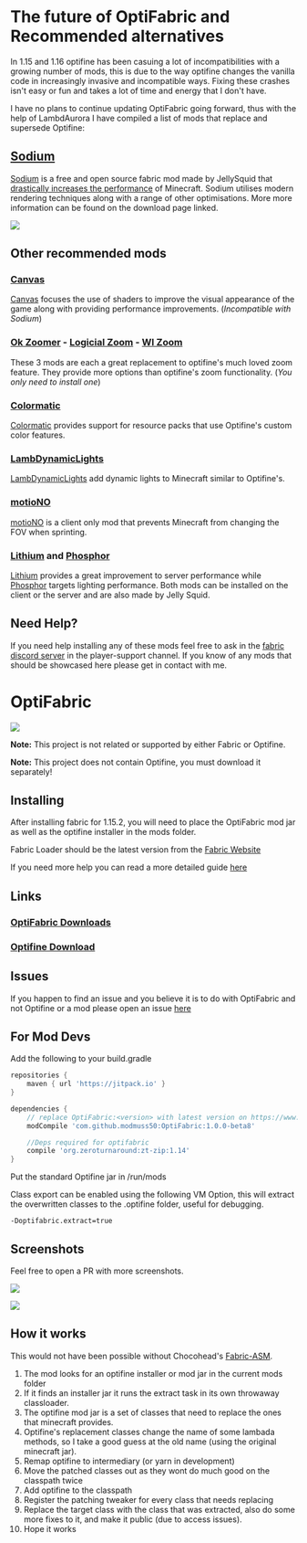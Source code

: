 # The future of OptiFabric and Recommended alternatives

In 1.15 and 1.16 optifine has been casuing a lot of incompatibilities with a growing number of mods, this is due to the way optifine changes the vanilla code in increasingly invasive and incompatible ways. Fixing these crashes isn't easy or fun and takes a lot of time and energy that I don't have.

I have no plans to continue updating OptiFabric going forward, thus with the help of LambdAurora I have compiled a list of mods that replace and supersede Optifine:

## [Sodium](https://github.com/jellysquid3/sodium-fabric/releases/tag/mc1.16.1-0.1.0)

[Sodium](https://github.com/jellysquid3/sodium-fabric/releases/tag/mc1.16.1-0.1.0) is a free and open source fabric mod made by JellySquid that [drastically increases the performance](https://www.youtube.com/watch?v=0fAB6pJK6U4) of Minecraft. Sodium utilises modern rendering techniques along with a range of other optimisations.  More more information can be found on the download page linked.

![](https://cdn.discordapp.com/attachments/602805058316533770/731936807909851296/compare.png)


## Other recommended mods

### [Canvas](https://www.curseforge.com/minecraft/mc-mods/canvas-renderer)

[Canvas](https://www.curseforge.com/minecraft/mc-mods/canvas-renderer) focuses the use of shaders to improve the visual appearance of the game along with providing performance improvements. (*Incompatible with Sodium*)

### [Ok Zoomer](https://www.curseforge.com/minecraft/mc-mods/ok-zoomer) - [Logicial Zoom](https://www.curseforge.com/minecraft/mc-mods/logical-zoom) - [WI Zoom](https://www.curseforge.com/minecraft/mc-mods/wi-zoom)

These 3 mods are each a great replacement to optifine's much loved zoom feature. They provide more options than optifine's zoom functionality. (*You only need to install one*)

### [Colormatic](https://www.curseforge.com/minecraft/mc-mods/colormatic)

[Colormatic](https://www.curseforge.com/minecraft/mc-mods/colormatic) provides support for resource packs that use Optifine's custom color features.

### [LambDynamicLights](https://www.curseforge.com/minecraft/mc-mods/lambdynamiclights)

[LambDynamicLights](https://www.curseforge.com/minecraft/mc-mods/lambdynamiclights) add dynamic lights to Minecraft similar to Optifine's.

### [motioNO](https://www.curseforge.com/minecraft/mc-mods/motiono)

[motioNO](https://www.curseforge.com/minecraft/mc-mods/motiono) is a client only mod that prevents Minecraft from changing the FOV when sprinting.

### [Lithium](https://www.curseforge.com/minecraft/mc-mods/lithium) and [Phosphor](https://www.curseforge.com/minecraft/mc-mods/phosphor)

[Lithium](https://www.curseforge.com/minecraft/mc-mods/lithium) provides a great improvement to server performance while [Phosphor](https://www.curseforge.com/minecraft/mc-mods/phosphor) targets lighting performance. Both mods can be installed on the client or the server and are also made by Jelly Squid.


## Need Help?

If you need help installing any of these mods feel free to ask in the [fabric discord server](https://discord.gg/v6v4pMv) in the player-support channel. If you know of any mods that should be showcased here please get in contact with me.
# OptiFabric

![](https://ss.modmuss50.me/javaw_2019-05-22_20-33-34.jpg)

__Note:__ This project is not related or supported by either Fabric or Optifine.

__Note:__ This project does not contain Optifine, you must download it separately!

## Installing

After installing fabric for 1.15.2, you will need to place the OptiFabric mod jar as well as the optifine installer in the mods folder.

Fabric Loader should be the latest version from the [Fabric Website](https://fabricmc.net/use/)

If you need more help you can read a more detailed guide [here](https://github.com/modmuss50/OptiFabric/wiki/Install-Tutorial)


## Links

### [OptiFabric Downloads](https://minecraft.curseforge.com/projects/optifabric)

### [Optifine Download](https://optifine.net/downloads)

## Issues

If you happen to find an issue and you believe it is to do with OptiFabric and not Optifine or a mod please open an issue [here](https://github.com/modmuss50/OptiFabric/issues) 


## For Mod Devs

Add the following to your build.gradle

```groovy
repositories {
    maven { url 'https://jitpack.io' }
}

dependencies {
    // replace OptiFabric:<version> with latest version on https://www.curseforge.com/minecraft/mc-mods/optifabric/files that fits your MC version
    modCompile 'com.github.modmuss50:OptiFabric:1.0.0-beta8'

    //Deps required for optifabric
    compile 'org.zeroturnaround:zt-zip:1.14'
} 
```

Put the standard Optifine jar in /run/mods

Class export can be enabled using the following VM Option, this will extract the overwritten classes to the .optifine folder, useful for debugging.

`-Doptifabric.extract=true`

## Screenshots

Feel free to open a PR with more screenshots.

![](https://ss.modmuss50.me/javaw_2019-05-22_20-36-25.jpg)

![](https://ss.modmuss50.me/javaw_2019-05-22_19-49-41.jpg)

## How it works

This would not have been possible without Chocohead's [Fabric-ASM](https://github.com/Chocohead/Fabric-ASM).

1. The mod looks for an optifine installer or mod jar in the current mods folder
2. If it finds an installer jar it runs the extract task in its own throwaway classloader.
3. The optifine mod jar is a set of classes that need to replace the ones that minecraft provides.
4. Optifine's replacement classes change the name of some lambada methods, so I take a good guess at the old name (using the original minecraft jar).
5. Remap optifine to intermediary (or yarn in development)
6. Move the patched classes out as they wont do much good on the classpath twice
7. Add optifine to the classpath
8. Register the patching tweaker for every class that needs replacing
9. Replace the target class with the class that was extracted, also do some more fixes to it, and make it public (due to access issues).
10. Hope it works
